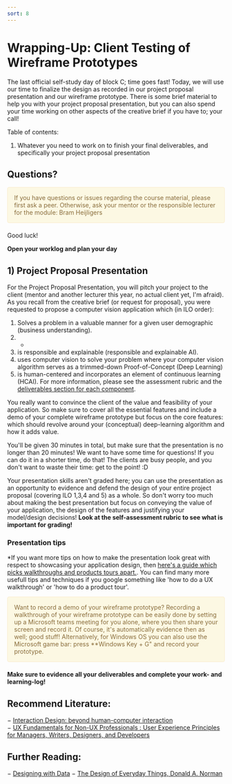 ```yaml
---
sort: 8
---
```


# Wrapping-Up: Client Testing of Wireframe Prototypes
The last official self-study day of block C; time goes fast! Today, we will use our time to finalize the design as recorded in our project proposal presentation and our wireframe prototype. There is some brief material to help you with your project proposal presentation, but you can also spend your time working on other aspects of the creative brief if you have to; your call!

Table of contents:
1. Whatever you need to work on to finish your final deliverables, and specifically your project proposal presentation




## Questions?

<div style="padding: 15px; border: 1px solid transparent; border-color: transparent; margin-bottom: 20px; border-radius: 4px; color: #8a6d3b;; background-color: #fcf8e3; border-color: #faebcc;">
If you have questions or issues regarding the course material, please first ask a peer. Otherwise, ask your mentor or the responsible lecturer for the module: Bram Heijligers
 </div>

Good luck!


**Open your worklog and plan your day**


## 1) Project Proposal Presentation
For the Project Proposal Presentation, you will pitch your project to the client (mentor and another lecturer this year, no actual client yet, I'm afraid). As you recall from the creative brief (or request for proposal), you were requested to propose a computer vision application which (in ILO order):
1. Solves a problem in a valuable manner for a given user demographic (business understanding).
2. -
3. is responsible and explainable (responsible and explainable AI).
4. uses computer vision to solve your problem where your computer vision algorithm serves as a trimmed-down Proof-of-Concept (Deep Learning)
5. is human-centered and incorporates an element of continuous learning (HCAI).
For more information, please see the assessment rubric and the [deliverables section for each component](https://adsai.buas.nl/Year1/BlockC/#project-requirements).

You really want to convince the client of the value and feasibility of your application. So make sure to cover all the essential features and include a demo of your complete wireframe prototype but focus on the core features: which should revolve around your (conceptual) deep-learning algorithm and how it adds value. 

You'll be given 30 minutes in total, but make sure that the presentation is no longer than 20 minutes! We want to have some time for questions! If you can do it in a shorter time, do that! The clients are busy people, and you don't want to waste their time: get to the point! :D

Your presentation skills aren't graded here; you can use the presentation as an opportunity to evidence and defend the design of your entire project proposal (covering ILO 1,3,4 and 5) as a whole. So don't worry too much about making the best presentation but focus on conveying the value of your application, the design of the features and justifying your model/design decisions! **Look at the self-assessment rubric to see what is important for grading!**


### Presentation tips
*If you want more tips on how to make the presentation look great with respect to showcasing your application design, then [here's a guide which picks walkthroughs and products tours apart.](https://www.appcues.com/blog/product-tours-walkthroughs-ultimate-guide). You can find many more usefull tips and techniques if you google something like 'how to do a UX walkthrough' or 'how to do a product tour'.

<div style="padding: 15px; border: 1px solid transparent; border-color: transparent; margin-bottom: 20px; border-radius: 4px; color: #8a6d3b;; background-color: #fcf8e3; border-color: #faebcc;">
Want to record a demo of your wireframe prototype? Recording a walkthrough of your wireframe prototype can be easily done by setting up a Microsoft teams meeting for you alone, where you then share your screen and record it. Of course, it's automatically evidence then as well; good stuff! Alternatively, for Windows OS you can also use the Microsoft game bar: press **Windows Key + G" and record your prototype.
 </div>

**Make sure to evidence all your deliverables and complete your work- and learning-log!**


## Recommend Literature:
−	[Interaction Design: beyond human-computer interaction](https://login.proxy1.dom1.nhtv.nl/login?url=https://search.ebscohost.com/login.aspx?direct=true&db=cat01829a&AN=buas.303541695&site=eds-live)   
−	[UX Fundamentals for Non-UX Professionals : User Experience Principles for Managers, Writers, Designers, and Developers](https://login.proxy1.dom1.nhtv.nl/login?url=https://search.ebscohost.com/login.aspx?direct=true&db=edsebk&AN=1892077&site=eds-live)

## Further Reading:
−	[Designing with Data](http://shop.oreilly.com/product/0636920026228.do)
−	[The Design of Everyday Things, Donald A. Norman](https://login.proxy1.dom1.nhtv.nl/login?url=https://search.ebscohost.com/login.aspx?direct=true&db=cat01829a&AN=buas.393706974&site=eds-live)
